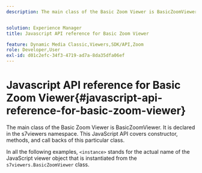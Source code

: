 ```yaml
---
description: The main class of the Basic Zoom Viewer is BasicZoomViewer. It is declared in the s7viewers namespace. This JavaScript API covers constructor, methods, and call backs of this particular class.


solution: Experience Manager
title: Javascript API reference for Basic Zoom Viewer

feature: Dynamic Media Classic,Viewers,SDK/API,Zoom
role: Developer,User
exl-id: d01c2efc-34f3-4719-ad7a-8da35dfa06ef
---
```

# Javascript API reference for Basic Zoom Viewer{#javascript-api-reference-for-basic-zoom-viewer}

The main class of the Basic Zoom Viewer is BasicZoomViewer. It is declared in the s7viewers namespace. This JavaScript API covers constructor, methods, and call backs of this particular class.

In all the following examples, `<instance>` stands for the actual name of the JavaScript viewer object that is instantiated from the `s7viewers.BasicZoomViewer` class.
